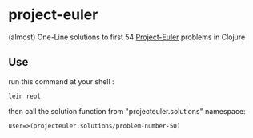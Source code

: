 # project-euler

(almost) One-Line solutions to first 54 [Project-Euler](https://projecteuler.net) problems in Clojure

## Use
run this command at your shell :
```shell
lein repl
````
then call the solution function from "projecteuler.solutions" namespace:
```shell
user=>(projecteuler.solutions/problem-number-50)
```
